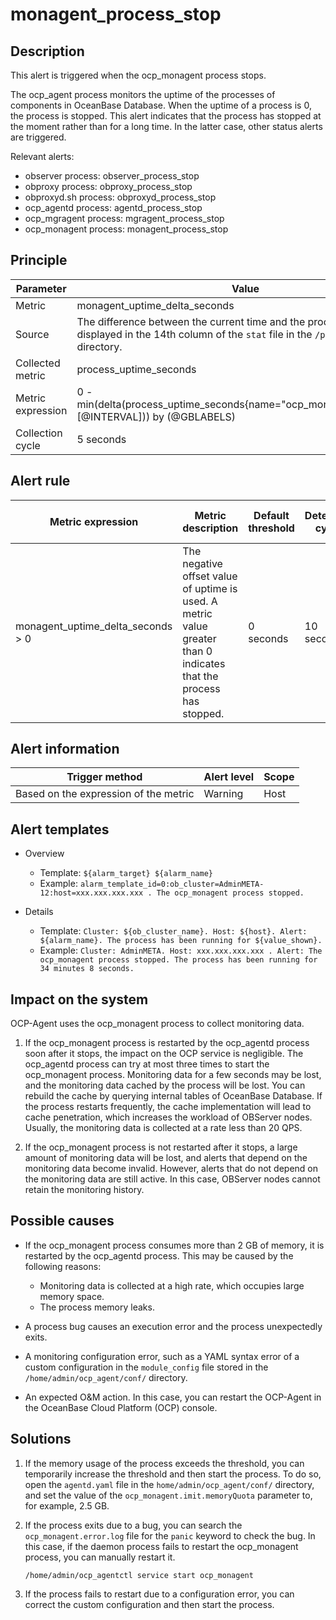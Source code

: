 # monagent_process_stop

## Description

This alert is triggered when the ocp_monagent process stops.

The ocp_agent process monitors the uptime of the processes of components in OceanBase Database. When the uptime of a process is 0, the process is stopped. This alert indicates that the process has stopped at the moment rather than for a long time. In the latter case, other status alerts are triggered.

Relevant alerts:

* observer process: observer_process_stop
* obproxy process: obproxy_process_stop
* obproxyd.sh process: obproxyd_process_stop
* ocp_agentd process: agentd_process_stop
* ocp_mgragent process: mgragent_process_stop
* ocp_monagent process: monagent_process_stop

## Principle

| Parameter | Value |
|--------|---------------------------------|
| Metric | monagent_uptime_delta_seconds |
| Source | The difference between the current time and the process creation time displayed in the 14th column of the `stat` file in the `/proc/[pid]` directory.   |
| Collected metric | process_uptime_seconds |
| Metric expression | 0 - min(delta(process_uptime_seconds{name="ocp_monagent",@LABELS}[@INTERVAL])) by (@GBLABELS) |
| Collection cycle | 5 seconds |

## Alert rule

| Metric expression | Metric description | Default threshold | Detection cycle | Time before clearance |
|------|------|------|------|------|
| monagent_uptime_delta_seconds > 0 | The negative offset value of uptime is used. A metric value greater than 0 indicates that the process has stopped.  | 0 seconds | 10 seconds | 5 minutes |

## Alert information

| Trigger method | Alert level | Scope |
|------|------|------|
| Based on the expression of the metric | Warning | Host |

## Alert templates

* Overview

  * Template: `${alarm_target} ${alarm_name}`
  * Example: `alarm_template_id=0:ob_cluster=AdminMETA-12:host=xxx.xxx.xxx.xxx . The ocp_monagent process stopped.`

* Details

  * Template: `Cluster: ${ob_cluster_name}. Host: ${host}. Alert: ${alarm_name}. The process has been running for ${value_shown}.`
  * Example: `Cluster: AdminMETA. Host: xxx.xxx.xxx.xxx . Alert: The ocp_monagent process stopped. The process has been running for 34 minutes 8 seconds.`

## Impact on the system

OCP-Agent uses the ocp_monagent process to collect monitoring data.

1. If the ocp_monagent process is restarted by the ocp_agentd process soon after it stops, the impact on the OCP service is negligible. The ocp_agentd process can try at most three times to start the ocp_monagent process. Monitoring data for a few seconds may be lost, and the monitoring data cached by the process will be lost. You can rebuild the cache by querying internal tables of OceanBase Database. If the process restarts frequently, the cache implementation will lead to cache penetration, which increases the workload of OBServer nodes. Usually, the monitoring data is collected at a rate less than 20 QPS.

2. If the ocp_monagent process is not restarted after it stops, a large amount of monitoring data will be lost, and alerts that depend on the monitoring data become invalid. However, alerts that do not depend on the monitoring data are still active. In this case, OBServer nodes cannot retain the monitoring history.

## Possible causes

* If the ocp_monagent process consumes more than 2 GB of memory, it is restarted by the ocp_agentd process. This may be caused by the following reasons:

  * Monitoring data is collected at a high rate, which occupies large memory space.
  * The process memory leaks.

* A process bug causes an execution error and the process unexpectedly exits.

* A monitoring configuration error, such as a YAML syntax error of a custom configuration in the `module_config` file stored in the `/home/admin/ocp_agent/conf/` directory.

* An expected O&M action. In this case, you can restart the OCP-Agent in the OceanBase Cloud Platform (OCP) console.

## Solutions

1. If the memory usage of the process exceeds the threshold, you can temporarily increase the threshold and then start the process. To do so, open the `agentd.yaml` file in the `home/admin/ocp_agent/conf/` directory, and set the value of the `ocp_monagent.imit.memoryQuota` parameter to, for example, 2.5 GB.

2. If the process exits due to a bug, you can search the `ocp_monagent.error.log` file for the `panic` keyword to check the bug. In this case, if the daemon process fails to restart the ocp_monagent process, you can manually restart it.

   ```shell
   /home/admin/ocp_agentctl service start ocp_monagent
   ```

3. If the process fails to restart due to a configuration error, you can correct the custom configuration and then start the process.
